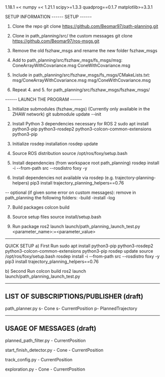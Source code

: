 

1.18.1 =< numpy =< 1.21.1
scipy>=1.3.3
quadprog==0.1.7
matplotlib>=3.3.1


SETUP INFORMATION
------ SETUP ------	
1. Clone the repo
	git clone https://github.com/Beomar97/path-planning.git
	
2. Clone in path_planning/src/ the custom messages
	git clone https://github.com/Beomar97/ros-msgs.git
	
3. Remove the old fszhaw_msgs and rename the new folder  fszhaw_msgs

4. Add to path_planning/src/fszhaw_msgs/fs_msgs/msg:
	ConeArrayWithCovariance.msg
	ConeWithCovariance.msg

5. Include in path_planning/src/fszhaw_msgs/fs_msgs/CMakeLists.txt:
	msg/ConeArrayWithCovariance.msg
  	msg/ConeWithCovariance.msg

6. Repeat 4. and 5. for path_planning/src/fszhaw_msgs/fszhaw_msgs/


------ LAUNCH THE PROGRAM ------
1. Initialize submodules (fszhaw_msgs) (Currently only available in the ZHAW network)
	git submodule update --init

2. Install Python 3 dependencies necessary for ROS 2
	sudo apt install python3-pip python3-rosdep2 python3-colcon-common-extensions python3-pip
	
3. Initialize rosdep installation
	rosdep update

4. Source ROS distribution
	source /opt/ros/foxy/setup.bash

5. Install dependencies (from workspace root path_planning)
	rosdep install -i --from-path src --rosdistro foxy -y

6. Install dependencies not available via rosdep (e.g. trajectory-planning-helpers)
	pip3 install trajectory_planning_helpers==0.76

-- optional (if given some error on custom messages): remove in path_planning the following folders:
	-build
	-install
	-log

7. Build packages
	colcon build

8. Source setup files
	source install/setup.bash

9. Run package
	ros2 launch launch/path_planning_launch_test.py <parameter_name>:=<parameter_value>


-------------------------------------------------------------------------------------------------
QUICK SETUP	
a) First Run
sudo apt install python3-pip python3-rosdep2 python3-colcon-common-extensions python3-pip
rosdep update
source /opt/ros/foxy/setup.bash
rosdep install -i --from-path src --rosdistro foxy -y
pip3 install trajectory_planning_helpers==0.76

b) Second Run
colcon build
ros2 launch launch/path_planning_launch_test.py


-------------------------------------------------------------------------------
LIST OF SUBSCRIPTIONS/PUBLISHER (draft)
-------------------------------------------------------------------------------

path_planner.py
	s- Cone
	s- CurrentPosition
	p- PlannedTrajectory

-------------------------------------------------------------------------------
USAGE OF MESSAGES (draft)
-------------------------------------------------------------------------------

planned_path_filter.py
	- CurrentPosition
	
start_finish_detector.py
	- Cone
	- CurrentPosition

track_config.py
	- CurrentPosition

exploration.py
	- Cone
	- CurrentPosition

